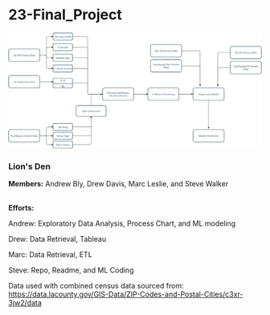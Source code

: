 # 23-Final_Project


 ![Flowchart](/Flowchart.png)

### Lion's Den

<b>Members:</b> Andrew Bly, Drew Davis, Marc Leslie, and Steve Walker

<br>
<b>Efforts:</b>

Andrew: Exploratory Data Analysis, Process Chart, and ML modeling

Drew: Data Retrieval, Tableau

Marc: Data Retrieval, ETL

Steve: Repo, Readme, and ML Coding


Data used with combined census data sourced from:
https://data.lacounty.gov/GIS-Data/ZIP-Codes-and-Postal-Cities/c3xr-3jw2/data

